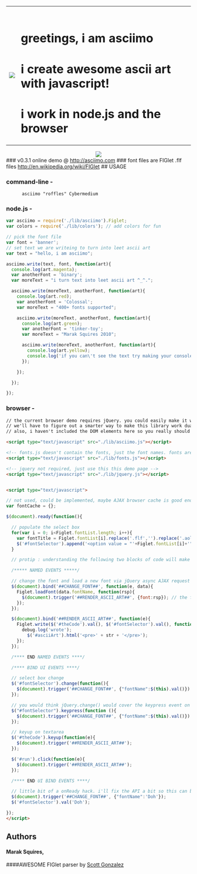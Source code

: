 <table>
  <tr valign = "middle">
    <td><img src = "http://imgur.com/kmbjB.png"/></td>
    <td>
      <br/>
      <h1>greetings, i am asciimo</h1>
      <h1>i create awesome ascii art with javascript!</h1>
      <h1>i work in node.js and the browser</h1>
    </td>    
  </tr>
</table>

<div align = "center"><img src = "http://i.imgur.com/CDKZc.png" border = "0"/></div>
### v0.3.1 online demo @ <a href = "http://asciimo.com" target = "_blank">http://asciimo.com</a>
### font files are FIGlet .flf files <a href = "http://en.wikipedia.org/wiki/FIGlet">http://en.wikipedia.org/wiki/FIGlet</a>
## USAGE

### command-line -
          asciimo "roffles" Cybermedium

### node.js -

```javascript
var asciimo = require('./lib/asciimo').Figlet;
var colors = require('./lib/colors'); // add colors for fun

// pick the font file
var font = 'banner';
// set text we are writeing to turn into leet ascii art
var text = "hello, i am asciimo";

asciimo.write(text, font, function(art){
  console.log(art.magenta);
  var anotherFont = 'binary';
  var moreText = "i turn text into leet ascii art ^_^.";

  asciimo.write(moreText, anotherFont, function(art){
    console.log(art.red);
    var anotherFont = 'Colossal';
    var moreText = "400+ fonts supported";

    asciimo.write(moreText, anotherFont, function(art){
      console.log(art.green);
      var anotherFont = 'tinker-toy';
      var moreText = "Marak Squires 2010";

      asciimo.write(moreText, anotherFont, function(art){
        console.log(art.yellow);
        console.log('if you can\'t see the text try making your console larger'.red.underline)
      });

    });

  });

});
```

### browser -

```html
// the current browser demo requires jQuery. you could easily make it work without jQuery.
// we'll have to figure out a smarter way to make this library work dual-sided. 
// also, i haven't included the DOM elements here so you really should just check out the index.html file

<script type="text/javascript" src="./lib/asciimo.js"></script>

<!-- fonts.js doesn't contain the fonts, just the font names. fonts are located in /asciimo/fonts/   -->
<script type="text/javascript" src="./lib/fonts.js"></script>

<!-- jquery not required, just use this this demo page -->
<script type="text/javascript" src="./lib/jquery.js"></script>


<script type="text/javascript">

// not used, could be implemented, maybe AJAX browser cache is good enough? do some research!
var fontCache = {};

$(document).ready(function(){

  // populate the select box
  for(var i = 0; i<Figlet.fontList.length; i++){
    var fontTitle = Figlet.fontList[i].replace('.flf','').replace('.aol',''); // remove the file extentions for the title
    $('#fontSelector').append('<option value = "'+Figlet.fontList[i]+'">'+fontTitle+'</option>');
  }

  // protip : understanding the following two blocks of code will make you jQuery ninja

  /***** NAMED EVENTS *****/

  // change the font and load a new font via jQuery async AJAX request
  $(document).bind('##CHANGE_FONT##', function(e, data){
    Figlet.loadFont(data.fontName, function(rsp){
      $(document).trigger('##RENDER_ASCII_ART##', {font:rsp}); // the font has changed, lets call the render ascii art event
    });
  });

  $(document).bind('##RENDER_ASCII_ART##', function(e){
    Figlet.write($('#theCode').val(), $('#fontSelector').val(), function(str) {
      debug.log('wrote');
        $('#asciiArt').html('<pre>' + str + '</pre>');
    });
  });

  /**** END NAMED EVENTS ****/

  /**** BIND UI EVENTS ****/

  // select box change
  $('#fontSelector').change(function(){
    $(document).trigger('##CHANGE_FONT##', {"fontName":$(this).val()})
  });

  // you would think jQuery.change() would cover the keypress event on select boxes? 
  $("#fontSelector").keypress(function (){
    $(document).trigger('##CHANGE_FONT##', {"fontName":$(this).val()})
  });

  // keyup on textarea
  $('#theCode').keyup(function(e){
    $(document).trigger('##RENDER_ASCII_ART##');
  });

  $('#run').click(function(e){
    $(document).trigger('##RENDER_ASCII_ART##');
  });

  /**** END UI BIND EVENTS ****/

  // little bit of a onReady hack. i'll fix the API a bit so this can be done better
  $(document).trigger('##CHANGE_FONT##', {"fontName":'Doh'});
  $('#fontSelector').val('Doh');

});
</script>
```


## Authors
#### Marak Squires, 
####AWESOME FIGlet parser by <a href = "http://github.com/scottgonzalez/figlet-js">Scott Gonzalez</a>
